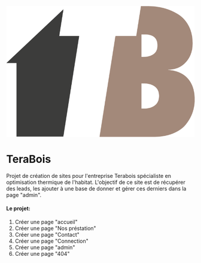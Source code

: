 ![logo terabois](https://github.com/magicniclus/teraboisfrontend/blob/main/public/img/logo.png?raw=true) 

# TeraBois

Projet de création de sites pour l'entreprise Terabois spécialiste en optimisation thermique de l'habitat. L'objectif de ce site est de récupérer des leads, les ajouter à une base de donner et gérer ces derniers dans la page "admin". 

#### Le projet:
1. Créer une page "accueil"
2. Créer une page "Nos préstation"
3. Créer une page "Contact"
4. Créer une page "Connection"
5. Créer une page "admin"
6. Créer une page "404"


